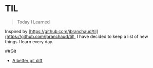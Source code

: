 # TIL
> Today I Learned

Inspired by [https://github.com/jbranchaud/til](https://github.com/jbranchaud/til), I have decided to keep a list of new things I learn every day.

##Git
* [A better git diff](git/diff-so-fancy.md)

